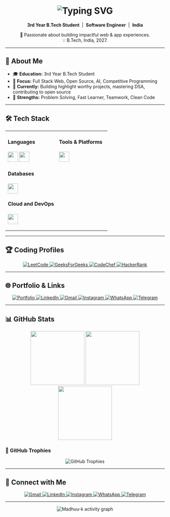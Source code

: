 <!--
  Professional GitHub Profile README for Madhuu-k
  - Clean, modern, and recruiter-friendly.
  - Premium icons from Shields.io & skillicons.dev.
  - Dark theme, responsive & no clutter.
-->

<h1 align="center">
  <img src="https://readme-typing-svg.herokuapp.com?font=Fira+Code&size=22&pause=700&color=30FDCB&center=true&vCenter=true&width=380&lines=👋+Hello%2C+I'm+Madhu;Full+Stack+Developer;Software+Engineer;Open+Source+Contributor" alt="Typing SVG" />
</h1>

<p align="center">
  <b>3rd Year B.Tech Student</b> &nbsp;|&nbsp; <b>Software Engineer</b> &nbsp;|&nbsp; <b>India</b>
</p>
<p align="center">
  🚀 Passionate about building impactful web & app experiences.<br/>
  💡 B.Tech, India, 2027.
</p>

---

## 🚀 About Me

- 🎓 <b>Education:</b> 3rd Year B.Tech Student  
- 💼 <b>Focus:</b> Full Stack Web, Open Source, AI, Competitive Programming  
- 🌱 <b>Currently:</b> Building highlight worthy projects, mastering DSA, contributing to open source  
- 🏅 <b>Strengths:</b> Problem Solving, Fast Learner, Teamwork, Clean Code  

---

## 🛠️ Tech Stack

<table>
  <tr>
    <td valign="top" width="50%">
      <h4>Languages</h4>
      <p>
        <img src="https://skillicons.dev/icons?i=c,cpp,java,python" height="32"/>
        <img src="https://skillicons.dev/icons?i=html,css,js" height="32"/>
      </p>
      <h4>Databases</h4>
      <p>
        <img src="https://skillicons.dev/icons?i=mongodb,mysql" height="32"/>
      </p>
      <h4>Cloud and DevOps</h4>
      <p>
        <img src="https://skillicons.dev/icons?i=aws,azure,netlify,vercel,heroku,render,docker,linux" height="32"/>
      </p>
    </td>
    <td valign="top" width="50%">
      <h4>Tools & Platforms</h4>
      <p>
        <img src="https://skillicons.dev/icons?i=git,github,vscode" height="32"/>
      </p>
    </td>
  </tr>
</table>

---

## 🏆 Coding Profiles

<div align="center">
  <a href="https://leetcode.com/u/klu2300031210/" target="_blank">
    <img src="https://img.shields.io/badge/LeetCode-FFA116?style=flat-square&logo=LeetCode&logoColor=white" alt="LeetCode"/>
  </a>
  <a href="https://auth.geeksforgeeks.org/user/user_dm4ubxhqh8u" target="_blank">
    <img src="https://img.shields.io/badge/GeeksforGeeks-2F8D46?style=flat-square&logo=geeksforgeeks&logoColor=white" alt="GeeksForGeeks"/>
  </a>
  <a href="https://www.codechef.com/users/klu2300031210" target="_blank">
    <img src="https://img.shields.io/badge/CodeChef-%23964B00?style=flat-square&logo=CodeChef&logoColor=white" alt="CodeChef"/>
  </a>
  <a href="https://www.hackerrank.com/profile/h2300031210" target="_blank">
    <img src="https://img.shields.io/badge/HackerRank-2EC866?style=flat-square&logo=HackerRank&logoColor=white" alt="HackerRank"/>
  </a>
</div>

---

## 🌐 Portfolio & Links

<div align="center">

<a href="https://madhuu-k.github.io/" target="_blank">
  <img src="https://img.shields.io/badge/Portfolio-%23000000.svg?style=for-the-badge&logo=firefox&logoColor=%23FF7139" alt="Portfolio"/>
</a>
<a href="https://www.linkedin.com/in/madhuu-k" target="_blank">
  <img src="https://img.shields.io/badge/LinkedIn-%230077B5.svg?style=for-the-badge&logo=linkedin&logoColor=white" alt="LinkedIn"/>
</a>
<a href="mailto:madhusudhan2k6@gmail.com">
  <img src="https://img.shields.io/badge/Gmail-D14836?style=for-the-badge&logo=gmail&logoColor=white" alt="Gmail"/>
</a>
<a href="https://instagram.com/madhusud.han" target="_blank">
  <img src="https://img.shields.io/badge/Instagram-%23E4405F.svg?style=for-the-badge&logo=Instagram&logoColor=white" alt="Instagram"/>
</a>
<a href="https://wa.me/917981002778" target="_blank">
  <img src="https://img.shields.io/badge/WhatsApp-25D366?style=for-the-badge&logo=whatsapp&logoColor=white" alt="WhatsApp"/>
</a>
<a href="https://t.me/Himanshu31496" target="_blank">
  <img src="https://img.shields.io/badge/Telegram-2CA5E0?style=for-the-badge&logo=telegram&logoColor=white" alt="Telegram"/>
</a>
</div>

---

## 📊 GitHub Stats

<div align="center">
  <img src="https://github-readme-stats.vercel.app/api?username=Madhuu-k&theme=tokyonight&hide_border=false&include_all_commits=true&count_private=false" height="170"/>
  <img src="https://nirzak-streak-stats.vercel.app/?user=Madhuu-k&theme=tokyonight&hide_border=false" height="170"/>
  <img src="https://github-readme-stats.vercel.app/api/top-langs/?username=Madhuu-k&theme=tokyonight&hide_border=false&layout=compact" height="170"/>
</div>

### 🏅 GitHub Trophies

<p align="center">
  <img src="https://github-profile-trophy.vercel.app/?username=Madhuu-k&theme=juicyfresh" alt="GitHub Trophies"/>
</p>

---

## 🤝 Connect with Me

<p align="center">
  <a href="mailto:madhusudhan2k6@gmail.com" target="_blank">
    <img src="https://img.shields.io/badge/Gmail-D14836?style=for-the-badge&logo=gmail&logoColor=white" alt="Gmail"/>
  </a>
  <a href="https://www.linkedin.com/in/madhuu-k" target="_blank">
    <img src="https://img.shields.io/badge/LinkedIn-%230077B5.svg?style=for-the-badge&logo=linkedin&logoColor=white" alt="LinkedIn"/>
  </a>
  <a href="https://instagram.com/madhusud.han" target="_blank">
    <img src="https://img.shields.io/badge/Instagram-%23E4405F.svg?style=for-the-badge&logo=Instagram&logoColor=white" alt="Instagram"/>
  </a>
  <a href="https://wa.me/917981002778" target="_blank">
    <img src="https://img.shields.io/badge/WhatsApp-25D366?style=for-the-badge&logo=whatsapp&logoColor=white" alt="WhatsApp"/>
  </a>
  <a href="https://t.me/Himanshu31496" target="_blank">
    <img src="https://img.shields.io/badge/Telegram-2CA5E0?style=for-the-badge&logo=telegram&logoColor=white" alt="Telegram"/>
  </a>
</p>

---

<p align="center">
  <img src="https://github-readme-activity-graph.vercel.app/graph?username=Madhuu-k&bg_color=0d1117&color=79ff97&line=79ff97&point=ffffff&area=true&hide_border=true" alt="Madhuu-k activity graph" />
</p>
